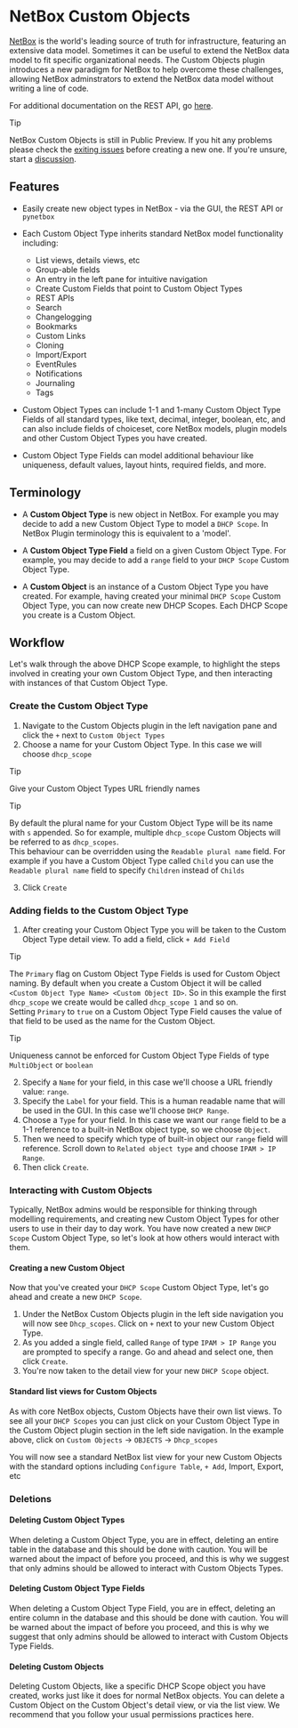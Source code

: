 # NetBox Custom Objects

[NetBox](https://github.com/netbox-community/netbox) is the world's leading source of truth for infrastructure, featuring an extensive data model. Sometimes it can be useful to extend the NetBox data model to fit specific organizational needs. The Custom Objects plugin introduces a new paradigm for NetBox to help overcome these challenges, allowing NetBox adminstrators to extend the NetBox data model without writing a line of code.

For additional documentation on the REST API, go [here](api.md).

> [!TIP]
> NetBox Custom Objects is still in Public Preview. If you hit any problems please check the [exiting issues](https://github.com/netboxlabs/netbox-custom-objects/issues) before creating a new one. If you're unsure, start a [discussion](https://github.com/netboxlabs/netbox-custom-objects/discussions).

## Features

* Easily create new object types in NetBox - via the GUI, the REST API or `pynetbox`

* Each Custom Object Type inherits standard NetBox model functionality including:
  * List views, details views, etc
  * Group-able fields
  * An entry in the left pane for intuitive navigation
  * Create Custom Fields that point to Custom Object Types
  * REST APIs
  * Search
  * Changelogging
  * Bookmarks
  * Custom Links
  * Cloning
  * Import/Export
  * EventRules
  * Notifications
  * Journaling
  * Tags

* Custom Object Types can include 1-1 and 1-many Custom Object Type Fields of all standard types, like text, decimal, integer, boolean, etc, and can also include fields of choiceset, core NetBox models, plugin models and other Custom Object Types you have created.

* Custom Object Type Fields can model additional behaviour like uniqueness, default values, layout hints, required fields, and more.

## Terminology

* A **Custom Object Type** is new object in NetBox. For example you may decide to add a new Custom Object Type to model a `DHCP Scope`. In NetBox Plugin terminology this is equivalent to a 'model'.

* A **Custom Object Type Field** a field on a given Custom Object Type. For example, you may decide to add a `range` field to your `DHCP Scope` Custom Object Type.

* A **Custom Object** is an instance of a Custom Object Type you have created. For example, having created your minimal `DHCP Scope` Custom Object Type, you can now create new DHCP Scopes. Each DHCP Scope you create is a Custom Object.


## Workflow

Let's walk through the above DHCP Scope example, to highlight the steps involved in creating your own Custom Object Type, and then interacting with instances of that Custom Object Type.

### Create the Custom Object Type

1. Navigate to the Custom Objects plugin in the left navigation pane and click the `+` next to `Custom Object Types`
2. Choose a name for your Custom Object Type. In this case we will choose `dhcp_scope`

> [!TIP]
> Give your Custom Object Types URL friendly names

> [!TIP]
> By default the plural name for your Custom Object Type will be its name with `s` appended. So for example, multiple `dhcp_scope` Custom Objects will be referred to as `dhcp_scopes`.  
> This behaviour can be overridden using the `Readable plural name` field. For example if you have a Custom Object Type called `Child` you can use the `Readable plural name` field to specify `Children` instead of `Childs`  

3. Click `Create`

### Adding fields to the Custom Object Type

1. After creating your Custom Object Type you will be taken to the Custom Object Type detail view. To add a field, click `+ Add Field`

> [!TIP]
> The `Primary` flag on Custom Object Type Fields is used for Custom Object naming. By default when you create a Custom Object it will be called `<Custom Object Type Name> <Custom Object ID>`. So in this example the first `dhcp_scope` we create would be called `dhcp_scope 1` and so on.  
> Setting `Primary` to `true` on a Custom Object Type Field causes the value of that field to be used as the name for the Custom Object.

> [!TIP]
> Uniqueness cannot be enforced for Custom Object Type Fields of type `MultiObject` or `boolean`  


2. Specify a `Name` for your field, in this case we'll choose a URL friendly value: `range`.
3. Specify the `Label` for your field. This is a human readable name that will be used in the GUI. In this case we'll choose `DHCP Range`.
4. Choose a `Type` for your field. In this case we want our `range` field to be a 1-1 reference to a built-in NetBox object type, so we choose `Object`.
5. Then we need to specify which type of built-in object our `range` field will reference. Scroll down to `Related object type` and choose `IPAM > IP Range`.
6. Then click `Create`.



### Interacting with Custom Objects

Typically, NetBox admins would be responsible for thinking through modelling requirements, and creating new Custom Object Types for other users to use in their day to day work. You have now created a new `DHCP Scope` Custom Object Type, so let's look at how others would interact with them.

#### Creating a new Custom Object

Now that you've created your `DHCP Scope` Custom Object Type, let's go ahead and create a new `DHCP Scope`.

1. Under the NetBox Custom Objects plugin in the left side navigation you will now see `Dhcp_scopes`. Click on `+` next to your new Custom Object Type.
2. As you added a single field, called `Range` of type `IPAM > IP Range` you are prompted to specify a range. Go and ahead and select one, then click `Create`.
3. You're now taken to the detail view for your new `DHCP Scope` object.

#### Standard list views for Custom Objects

As with core NetBox objects, Custom Objects have their own list views. To see all your `DHCP Scopes` you can just click on your Custom Object Type in the Custom Object plugin section in the left side navigation. In the example above, click on `Custom Objects` -> `OBJECTS` -> `Dhcp_scopes`

You will now see a standard NetBox list view for your new Custom Objects with the standard options including `Configure Table`, `+ Add`, Import, Export, etc

### Deletions

#### Deleting Custom Object Types

When deleting a Custom Object Type, you are in effect, deleting an entire table in the database and this should be done with caution. You will be warned about the impact of before you proceed, and this is why we suggest that only admins should be allowed to interact with Custom Objects Types.

#### Deleting Custom Object Type Fields

When deleting a Custom Object Type Field, you are in effect, deleting an entire column in the database and this should be done with caution. You will be warned about the impact of before you proceed, and this is why we suggest that only admins should be allowed to interact with Custom Objects Type Fields.

#### Deleting Custom Objects

Deleting Custom Objects, like a specific DHCP Scope object you have created, works just like it does for normal NetBox objects. You can delete a Custom Object on the Custom Object's detail view, or via the list view. We recommend that you follow your usual permissions practices here.